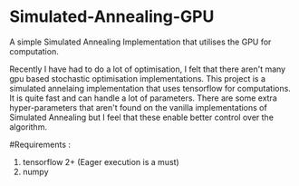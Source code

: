 # Simulated-Annealing-GPU
A simple Simulated Annealing Implementation that utilises the GPU for computation.

Recently I have had to do a lot of optimisation, I felt that there aren't many gpu based stochastic optimisation implementations. This project is a simulated annelaing implementation that uses tensorflow for computations. It is quite fast and can handle a lot of parameters. There are some extra hyper-parameters that aren't found on the vanilla implementations of Simulated Annealing but I feel that these enable better control over the algorithm.

#Requirements :
1. tensorflow 2+ (Eager execution is a must)
2. numpy
